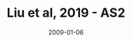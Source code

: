 ---
title: Liu et al, 2019 - AS2
image: https://www.cycif.org/assets/img/liu-lin-2019/AS2.jpg
date: '2009-01-06'
minerva_link: https://www.cycif.org/data/liu-lin-2019/AS2.html
info_link: https://www.cycif.org/data/liu-lin-2019/index.html
show_page_link: false
---